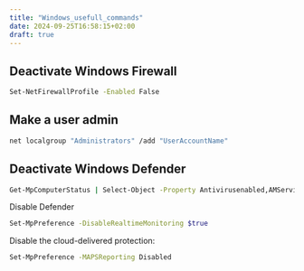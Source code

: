```yaml
---
title: "Windows_usefull_commands"
date: 2024-09-25T16:58:15+02:00
draft: true
---
```


## Deactivate Windows Firewall

```bash
Set-NetFirewallProfile -Enabled False
```

## Make a user admin

```bash
net localgroup "Administrators" /add "UserAccountName"
```

## Deactivate Windows Defender

```bash
Get-MpComputerStatus | Select-Object -Property Antivirusenabled,AMServiceEnabled,AntispywareEnabled,BehaviorMonitorEnabled,IoavProtectionEnabled,NISEnabled,OnAccessProtectionEnabled,RealTimeProtectionEnabled,IsTamperProtected,AntivirusSignatureLastUpdatedCopied
```

Disable Defender

```bash
Set-MpPreference -DisableRealtimeMonitoring $true
```

Disable the cloud-delivered protection:
```bash
Set-MpPreference -MAPSReporting Disabled
```
